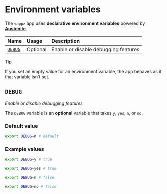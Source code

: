 # Environment variables

The `<app>` app uses **declarative environment variables** powered by **[Austenite]**.

[austenite]: https://github.com/ezzatron/austenite

| Name              | Usage    | Description                          |
| :---------------- | :------- | :----------------------------------- |
| [`DEBUG`](#debug) | Optional | Enable or disable debugging features |

<!-- prettier-ignore-start -->

> [!TIP]
> If you set an empty value for an environment variable, the app behaves as if that variable isn't set.

<!-- prettier-ignore-end -->

## `DEBUG`

_Enable or disable debugging features_

The `DEBUG` variable is an **optional** variable that takes `y`, `yes`, `n`, or `no`.

### Default value

```sh
export DEBUG=n # default
```

### Example values

```sh
export DEBUG=y # true
```

```sh
export DEBUG=yes # true
```

```sh
export DEBUG=n # false
```

```sh
export DEBUG=no # false
```
